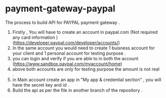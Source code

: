 # payment-gateway-paypal
The process to build API for PAYPAL payment gateway .

1. Firstly , You will have to create an account in paypal.com (Not required any card information )
(https://developer.paypal.com/developer/accounts/)
2. In the same account you would need to create 1 buisness account for your client and 1 personal account for testing purpose .
3. you can login and verify if you are able to in both the account (https://www.sandbox.paypal.com/myaccount/home)
4. above both accounts are only for testing purpose the amount is not real .
5. in Main account create an app in "My app & credential section" , you will have the secret key and id .
6. Build the api as per the file in another branch of the repository .
